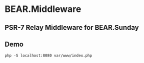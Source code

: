# BEAR.Middleware

## PSR-7 Relay Middleware for BEAR.Sunday

## Demo

```
php -S localhost:8080 var/www/index.php 
```
